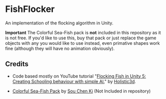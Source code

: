 # FishFlocker
An implementation of the flocking algorithm in Unity.

**Important** The Colorful Sea-Fish pack is **not** included in this repository as it is not free.  If you'd like to use this, buy that pack or just replace the game objects with any you would like to use instead, even primative shapes work fine (although they will have no animation obviously).

## Credits

* Code based mostly on YouTube tutorial "[Flocking Fish in Unity 5: Creating Schooling behaviour with simple AI.](https://www.youtube.com/watch?v=eMpI1eCsIyM)" by [Holistic3d](https://www.youtube.com/channel/UCp_SOgsRYdLfIEWLjM62ZJg).

* [Colorful Sea-Fish Pack](https://www.assetstore.unity3d.com/en/#!/content/12389) by [Sou Chen Ki](https://www.assetstore.unity3d.com/en/#!/search/page=1/sortby=popularity/query=publisher:1796) (Not Included in repository)




